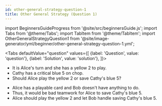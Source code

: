 ```yaml
---
id: other-general-strategy-question-1
title: Other General Strategy (Question 1)
---
```


import BeginnersGuideProgress from '@site/src/beginnersGuide.js';
import Tabs from '@theme/Tabs';
import TabItem from '@theme/TabItem';
import OtherGeneralStrategyQuestion1 from '@site/image-generator/yml/beginner/other-general-strategy-question-1.yml';

<BeginnersGuideProgress id="other-general-strategy-question-1" />

<!-- lint disable no-undefined-references -->

<Tabs
  defaultValue="question"
  values={[
    {label: 'Question', value: 'question'},
    {label: 'Solution', value: 'solution'},
  ]}>
<TabItem value="question">

- It is Alice's turn and she has a yellow 2 to play.
- Cathy has a critical blue 5 on chop.
- Should Alice play the yellow 2 or save Cathy's blue 5?

</TabItem>
<TabItem value="solution">

- Alice has a playable card and Bob doesn't have anything to do.
- Thus, it would be bad teamwork for Alice to save Cathy's blue 5.
- Alice should play the yellow 2 and let Bob handle saving Cathy's blue 5.

</TabItem>
</Tabs>

<OtherGeneralStrategyQuestion1 />

